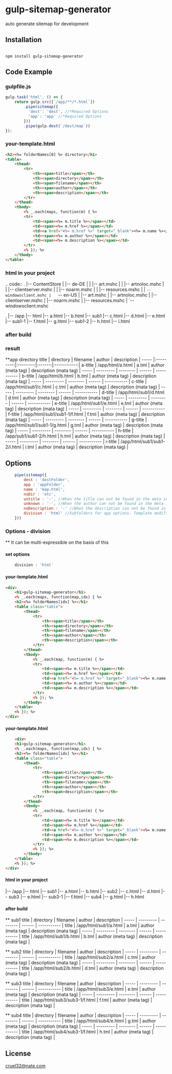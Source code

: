 # gulp-sitemap-generator
auto generate sitemap for development

## Installation

<pre><code>
npm install gulp-sitemap-generator
</code></pre>

## Code Example

### gulpfile.js
```javascript
gulp.task('html', () => {
    return gulp.src([`/app/**/*.html`])
        .pipe(sitemap({
          'dest': 'dest', //*Required Options
          'app': 'app' //*Required Options
        }))
        .pipe(gulp.dest(`/dest/map`))
});
```

### your-template.html
```html
<h2><%= folderNames[0] %> directory</h1>
<table>
    <thead>
        <tr>
            <th><span>title</span></th>
            <th><span>directory</span></th>
            <th><span>filename</span></th>
            <th><span>author</span></th>
            <th><span>description</span></th>
        </tr>
    </thead>
    <tbody>
        <% _.each(maps, function(m) { %>
        <tr>
            <td><span><%= m.title %></span></td>
            <td><span><%= m.href %></span></td>
            <td><a href="<%= m.href %>" target="_blank"><%= m.name %></a></td>
            <td><span><%= m.author %></span></td>
            <td><span><%= m.description %></span></td>
        </tr>
        <% }); %>
    </tbody>
</table>
```

### html in your project

.. code::
.
|-- ContentStore
|   |-- de-DE
|   |   |-- art.mshc
|   |   |-- artnoloc.mshc
|   |   |-- clientserver.mshc
|   |   |-- noarm.mshc
|   |   |-- resources.mshc
|   |   `-- windowsclient.mshc
|   `-- en-US
|       |-- art.mshc
|       |-- artnoloc.mshc
|       |-- clientserver.mshc
|       |-- noarm.mshc
|       |-- resources.mshc
|       `-- windowsclient.mshc


.
|-- /app
    |-- html
        |-- a.html
        |-- b.html
        |-- sub1
            |-- c.html
            |-- d.html
            |-- e.html
            |-- sub1-1
                |-- f.html
                |-- g.html
            |-- sub1-2
                |-- h.html
                |-- i.html


### after build

### result

**app directory 
title | directory | filename | author | description |
----- |:---------:|:--------:|:------:|:-----------:|
a-title | /app/html/a.html | a.tml | author (meta tag) | description (mata tag) |
----- | --------- | -------- | ------ | ----------- |
b-title | /app/html/b.html | b.tml | author (meta tag) | description (mata tag) |
----- | --------- | -------- | ------ | ----------- |
c-title | /app/html/sub1/c.html | c.tml | author (meta tag) | description (mata tag) |
----- | --------- | -------- | ------ | ----------- |
d-title | /app/html/sub1/d.html | d.tml | author (meta tag) | description (mata tag) |
----- | --------- | -------- | ------ | ----------- |
e-title | /app/html/sub1/e.html | e.tml | author (meta tag) | description (mata tag) |
----- | --------- | -------- | ------ | ----------- |
f-title | /app/html/sub1/sub1-1/f.html | f.tml | author (meta tag) | description (mata tag) |
----- | --------- | -------- | ------ | ----------- |
g-title | /app/html/sub1/sub1-1/g.html | g.tml | author (meta tag) | description (mata tag) |
----- | --------- | -------- | ------ | ----------- |
h-title | /app/sub1/sub1-2/h.html | h.tml | author (meta tag) | description (mata tag) |
----- | --------- | -------- | ------ | ----------- |
i-title | /app/html/sub1/sub1-2/i.html | i.tml | author (meta tag) | description (mata tag) |


## Options
```javascript
    pipe(sitemap({
        dest : 'destFolder',
        app : 'appFolder',
        name : 'map.html',
        noDir : 'etc',
        untitle : '-', //When the title can not be found in the meta information
        unknown : '-', //When the author can not be found in the meta information
        noDescription : '-' //When the description can not be found in the meta information
        division : 'html' //Subfolders for app options. Template modifications are required. I'll explain it further below.
    }))
```

### Options - division
** It can be multi-expressible on the basis of this

#### set options
```javascript
    division : 'html'
```
#### your-template.html
```html
<div>
    <h1>gulp-sitemap-generator</h1>
    <% _.each(maps, function(map,idx) { %>
    <h2><%= folderNames[idx] %></h1>
    <table class="table">
        <thead>
            <tr>
                <th><span>title</span></th>
                <th><span>directory</span></th>
                <th><span>filename</span></th>
                <th><span>author</span></th>
                <th><span>description</span></th>
            </tr>
        </thead>
        <tbody>
            <% _.each(map, function(m) { %>
            <tr>
                <td><span><%= m.title %></span></td>
                <td><span><%= m.href %></span></td>
                <td><a href="<%= m.href %>" target="_blank"><%= m.name %></a></td>
                <td><span><%= m.author %></span></td>
                <td><span><%= m.description %></span></td>
            </tr>
            <% }); %>
        </tbody>
    </table>
    <% }); %>
</div>    
```

#### your-template.html
```html
    <div>
    <h1>gulp-sitemap-generator</h1>
    <% _.each(maps, function(map,idx) { %>
    <h2><%= folderNames[idx] %></h1>
    <table class="table">
        <thead>
            <tr>
                <th><span>title</span></th>
                <th><span>directory</span></th>
                <th><span>filename</span></th>
                <th><span>author</span></th>
                <th><span>description</span></th>
            </tr>
        </thead>
        <tbody>
            <% _.each(map, function(m) { %>
            <tr>
                <td><span><%= m.title %></span></td>
                <td><span><%= m.href %></span></td>
                <td><a href="<%= m.href %>" target="_blank"><%= m.name %></a></td>
                <td><span><%= m.author %></span></td>
                <td><span><%= m.description %></span></td>
            </tr>
            <% }); %>
        </tbody>
    </table>
    <% }); %>
</div>    
```
#### html in your project
|-- /app
    |-- html
        |-- sub1
            |-- a.html
            |-- b.html
        |-- sub2
            |-- c.html
            |-- d.html
        |-- sub3
            |-- e.html
            |-- sub3-1
                |-- f.html
        |-- sub4
            |-- g.html
            |-- h.html


#### after build

** sub1
title | directory | filename | author | description |
----- | --------- | -------- | ------ | ----------- |
title | /app/html/sub1/a.html | a.tml | author (meta tag) | description (mata tag) |
----- | --------- | -------- | ------ | ----------- |
title | /app/html/sub1/b.html | b.tml | author (meta tag) | description (mata tag) |

** sub2
title | directory | filename | author | description |
----- | --------- | -------- | ------ | ----------- |
title | /app/html/sub2/a.html | c.tml | author (meta tag) | description (mata tag) |
----- | --------- | -------- | ------ | ----------- |
title | /app/html/sub2/b.html | d.tml | author (meta tag) | description (mata tag) |

** sub3
title | directory | filename | author | description |
----- | --------- | -------- | ------ | ----------- |
title | /app/html/sub3/e.html | e.tml | author (meta tag) | description (mata tag) |
----- | --------- | -------- | ------ | ----------- |
title | /app/html/sub3/sub3-1/f.html | f.tml | author (meta tag) | description (mata tag) |

** sub4
title | directory | filename | author | description |
----- | --------- | -------- | ------ | ----------- |
title | /app/html/sub4/e.html | g.tml | author (meta tag) | description (mata tag) |
----- | --------- | -------- | ------ | ----------- |
title | /app/html/sub4/sub3-1/f.html | h.tml | author (meta tag) | description (mata tag) |



## License
cruel32@nate.com
